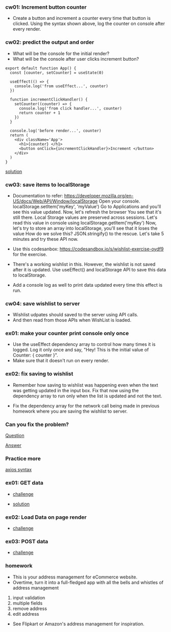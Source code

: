 ### cw01: Increment button counter

- Create a button and increment a counter every time that button is clicked. Using the syntax shown above, log the counter on console after every render.

### cw02: predict the output and order

- What will be the console for the initial render?
- What will be the console after user clicks increment button?

```
export default function App() {
  const [counter, setCounter] = useState(0)

  useEffect(() => {
    console.log('from useEffect...', counter)
  })

  function incrementClickHandler() {
    setCounter((counter) => {
      console.log('from click handler...', counter)
      return counter + 1
    })
  }

  console.log('before render...', counter)
  return (
    <div className='App'>
      <h1>{counter} </h1>
      <button onClick={incrementClickHandler}>Increment </button>
    </div>
  )
}
```

[solution](https://codesandbox.io/s/objective-dawn-93tbf8)

### cw03: save items to localStorage

- Documentation to refer: https://developer.mozilla.org/en-US/docs/Web/API/Window/localStorage
  Open your console.
  localStorage.setItem('myKey', 'myValue')
  Go to Applications and you'll see this value updated.
  Now, let's refresh the browser
  You see that it's still there. Local Storage values are preserved across sessions.
  Let's read this value in console using localStorage.getItem('myKey')
  Now, let's try to store an array into localStorage, you'll see that it loses the value
  How do we solve this? JSON.stringify() to the rescue.
  Let's take 5 minutes and try these API now.

- Use this codesanbox: https://codesandbox.io/s/wishlist-exercise-oydf9 for the exercise.
- There's a working wishlist in this. However, the wishlist is not saved after it is updated. Use useEffect() and localStorage API to save this data to localStorage.
- Add a console log as well to print data updated every time this effect is run.

### cw04: save wishlist to server

- Wishlist udpates should saved to the server using API calls.
- And then read from those APIs when WishList is loaded.

### ex01: make your counter print console only once

- Use the useEffect dependency array to control how many times it is logged. Log it only once and say,
  "Hey! This is the initial value of Counter: { counter }".
- Make sure that it doesn't run on every render.

### ex02: fix saving to wishlist

- Remember how saving to wishlist was happening even when the text was getting updated in the input box. Fix that now using the dependency array to run only when the list is updated and not the text.

- Fix the dependency array for the network call being made in previous homework where you are saving the wishlist to server.

### Can you fix the problem?

[Question](https://codesandbox.io/s/fix-localstorage-success-saved-sggj0)

[Answer](https://codesandbox.io/s/fix-localstorage-success-saved-fixed-kkc3d)

### Practice more

[axios syntax](https://github.com/axios/axios)

### ex01: GET data

- [challenge](https://codesandbox.io/s/load-data-exercise-xm4qo?file=/README.md)

- [solution](https://codesandbox.io/s/load-data-exercise-forked-cy4vbg)

### ex02: Load Data on page render

- [challenge](https://codesandbox.io/s/load-products-tzdb8?file=/README.md)

### ex03: POST data

- [challenge](https://codesandbox.io/s/post-request-exercise-exo0j)

### homework

- This is your address management for eCommerce website.
- Overtime, turn it into a full-fledged app with all the bells and whistles of address management

1. input validation
2. multiple fields
3. remove address
4. edit address

- See Flipkart or Amazon's address management for inspiration.
